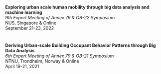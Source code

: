[comment]: <> (Presentation List)

**Exploring urban scale human mobility through big data analysis and machine learning**  
   *9th Expert Meeting of Annex 79 & OB-22 Symposium*  
	 NUS, Singapore & Online  
	 September 21-23, 2022   
	 
# 

**Deriving Urban-scale Building Occupant Behavior Patterns through Big Data Analysis**   
   *6th Expert Meeting of Annex 79 & OB-21 Symposium*  
	 NTNU, Trondheim, Norway & Online    
	 April 19-21, 2021 